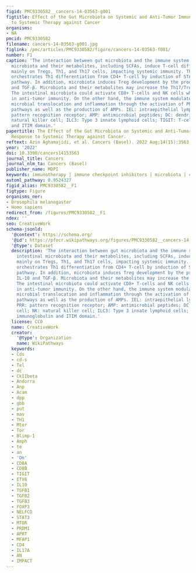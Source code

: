 ```yaml
---
figid: PMC9330582__cancers-14-03563-g001
figtitle: Effect of the Gut Microbiota on Systemic and Anti-Tumor Immunity and Response
  to Systemic Therapy against Cancer
organisms:
- NA
pmcid: PMC9330582
filename: cancers-14-03563-g001.jpg
figlink: /pmc/articles/PMC9330582/figure/cancers-14-03563-f001/
number: F1
caption: 'The interaction between gut microbiota and the immune system. The intestinal
  microbiota and their metabolites, including SCFAs, induce T-cell differentiation
  mainly on Tregs, Th1, and Th17 cells, impacting systemic immunity. The gut microbiota
  orchestrates Th1 differentiation from CD4+ T-cell by induction of STAT-3 and mTOR
  pathway. In addition, microbiota induces Treg development by the production of IL-10
  and TGF-β. Microbiota and their metabolites may increase the Th17/Treg balance.
  The intestinal microbiota could activate CD8+ T-cells and NK cells which are critical
  in anti-tumor immunity. On the other hand, the immune system modulates systemic
  microbial translocation and inflammation through the activation of PRR signaling
  pathways as well as the production of AMPs. IEL: intraepithelial lymphocytes; PRR:
  pattern recognition receptor; AMP: antimicrobial peptides; DC: dendritic cell; NK:
  natural killer cell; ILC3: Type 3 innate lymphoid cells; TIGIT: T-cell immunoglobulin
  and ITIM domain.'
papertitle: The Effect of the Gut Microbiota on Systemic and Anti-Tumor Immunity and
  Response to Systemic Therapy against Cancer.
reftext: Azin Aghamajidi, et al. Cancers (Basel). 2022 Aug;14(15):3563.
year: '2022'
doi: 10.3390/cancers14153563
journal_title: Cancers
journal_nlm_ta: Cancers (Basel)
publisher_name: MDPI
keywords: immunotherapy | immune checkpoint inhibitors | microbiota | cancer
automl_pathway: 0.9524327
figid_alias: PMC9330582__F1
figtype: Figure
organisms_ner:
- Drosophila melanogaster
- Homo sapiens
redirect_from: /figures/PMC9330582__F1
ndex: ''
seo: CreativeWork
schema-jsonld:
  '@context': https://schema.org/
  '@id': https://pfocr.wikipathways.org/figures/PMC9330582__cancers-14-03563-g001.html
  '@type': Dataset
  description: 'The interaction between gut microbiota and the immune system. The
    intestinal microbiota and their metabolites, including SCFAs, induce T-cell differentiation
    mainly on Tregs, Th1, and Th17 cells, impacting systemic immunity. The gut microbiota
    orchestrates Th1 differentiation from CD4+ T-cell by induction of STAT-3 and mTOR
    pathway. In addition, microbiota induces Treg development by the production of
    IL-10 and TGF-β. Microbiota and their metabolites may increase the Th17/Treg balance.
    The intestinal microbiota could activate CD8+ T-cells and NK cells which are critical
    in anti-tumor immunity. On the other hand, the immune system modulates systemic
    microbial translocation and inflammation through the activation of PRR signaling
    pathways as well as the production of AMPs. IEL: intraepithelial lymphocytes;
    PRR: pattern recognition receptor; AMP: antimicrobial peptides; DC: dendritic
    cell; NK: natural killer cell; ILC3: Type 3 innate lymphoid cells; TIGIT: T-cell
    immunoglobulin and ITIM domain.'
  license: CC0
  name: CreativeWork
  creator:
    '@type': Organization
    name: WikiPathways
  keywords:
  - Cds
  - cd-s
  - Tel
  - dc
  - CkIIbeta
  - Andorra
  - Anp
  - Acam
  - dpp
  - gbb
  - put
  - mav
  - TH1
  - Mtor
  - Tor
  - Blimp-1
  - Amph
  - te
  - an
  - 'On'
  - CD8A
  - CD8B
  - TIGIT
  - ETV6
  - IL10
  - TGFB1
  - TGFB2
  - TGFB3
  - FOXP3
  - NELFCD
  - STAT3
  - MTOR
  - PRDM1
  - APRT
  - MFAP1
  - CD4
  - IL17A
  - AN
  - IMPACT
---
```

